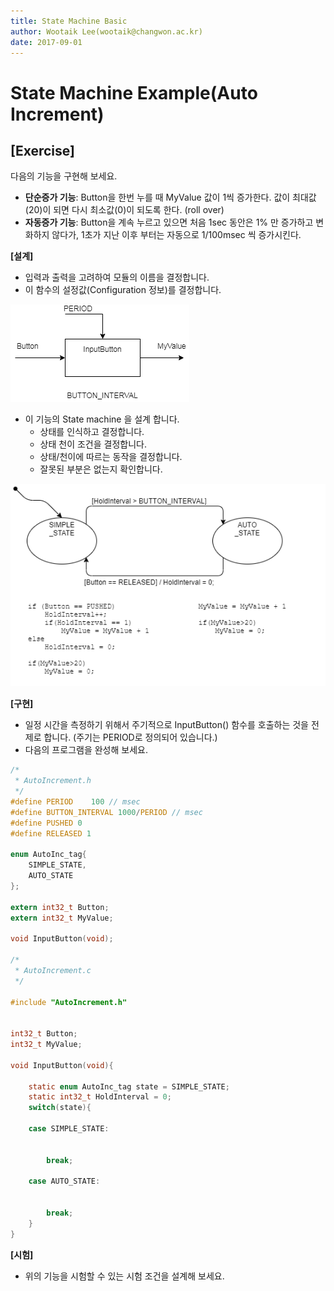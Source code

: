 ```yaml
---
title: State Machine Basic
author: Wootaik Lee(wootaik@changwon.ac.kr)  
date: 2017-09-01  
---
```


# State Machine Example(Auto Increment)

## [Exercise]

다음의 기능을 구현해 보세요.

* **단순증가 기능**: Button을 한번 누를 때 MyValue 값이 1씩 증가한다. 값이 최대값(20)이 되면 다시 최소값(0)이 되도록 한다. (roll over)
* **자동증가 기능**: Button을 계속 누르고 있으면 처음 1sec 동안은 1% 만 증가하고 변화하지 않다가, 1초가 지난 이후 부터는 자동으로 1/100msec 씩 증가시킨다. 



**[설계]**

* 입력과 출력을 고려하여 모듈의 이름을 결정합니다.
* 이 함수의 설정값(Configuration 정보)를 결정합니다.

![ProgFsmAutoIncrement-Module](images/ProgFsmAutoIncrement-Module.png)

* 이 기능의 State machine 을 설계 합니다.
    * 상태를 인식하고 결정합니다.
    * 상태 천이 조건을 결정합니다.
    * 상태/천이에 따르는 동작을 결정합니다.
    * 잘못된 부분은 없는지 확인합니다.

![ProgFsmAutoIncrement-Statemachine](images/ProgFsmAutoIncrement-Statemachine.png)

**[구현]**

* 일정 시간을 측정하기 위해서 주기적으로 InputButton() 함수를 호출하는 것을 전제로 합니다. (주기는 PERIOD로 정의되어 있습니다.)
* 다음의 프로그램을 완성해 보세요.

```c
/*
 * AutoIncrement.h
 */
#define PERIOD    100 // msec
#define BUTTON_INTERVAL 1000/PERIOD // msec 
#define PUSHED 0
#define RELEASED 1

enum AutoInc_tag{
	SIMPLE_STATE,
	AUTO_STATE
};

extern int32_t Button;
extern int32_t MyValue;

void InputButton(void);

/*
 * AutoIncrement.c
 */

#include "AutoIncrement.h"


int32_t Button;
int32_t MyValue;

void InputButton(void){

	static enum AutoInc_tag state = SIMPLE_STATE;
	static int32_t HoldInterval = 0;
	switch(state){

	case SIMPLE_STATE:


		break;

	case AUTO_STATE:


		break;
	}
}

```

**[시험]**

* 위의 기능을 시험할 수 있는 시험 조건을 설계해 보세요.




